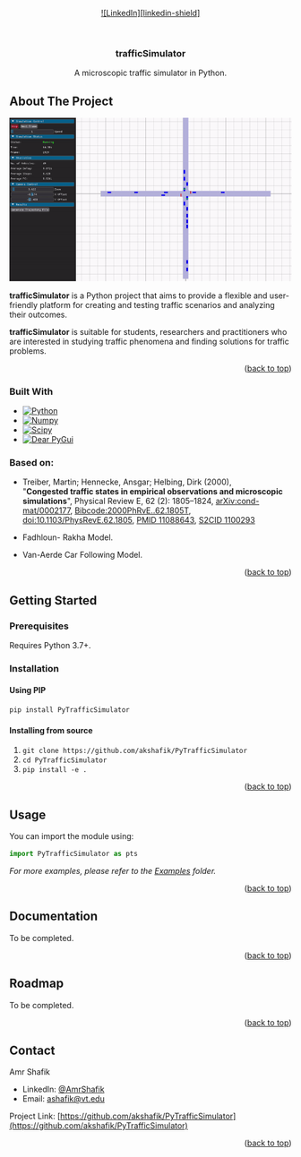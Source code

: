 <!-- Improved compatibility of back to top link: See: https://github.com/othneildrew/Best-README-Template/pull/73 -->
<a name="readme-top"></a>

<!-- PROJECT SHIELDS -->
<!--
*** I'm using markdown "reference style" links for readability.
*** Reference links are enclosed in brackets [ ] instead of parentheses ( ).
*** See the bottom of this document for the declaration of the reference variables
*** for contributors-url, forks-url, etc. This is an optional, concise syntax you may use.
*** https://www.markdownguide.org/basic-syntax/#reference-style-links
-->

<div align="center">

<!-- [![Contributors][contributors-shield]][contributors-url]
[![Forks][forks-shield]][forks-url]
[![Stargazers][stars-shield]][stars-url]
[![Issues][issues-shield]][issues-url]
[![MIT License][license-shield]][license-url] -->
[![LinkedIn][linkedin-shield]][linkedin-url]

</div>


<!-- PROJECT LOGO -->
<br />
<div align="center">
  <h3 align="center">trafficSimulator</h3>

  <p align="center">
    A microscopic traffic simulator in Python.
  </p>
</div>



<!-- ABOUT THE PROJECT -->
## About The Project

[![trafficSimulator screenshot][product-screenshot]](https://example.com)

**trafficSimulator** is a Python project that aims to provide a flexible and user-friendly platform for creating and testing traffic scenarios and analyzing their outcomes.

**trafficSimulator** is suitable for students, researchers and practitioners who are interested in studying traffic phenomena and finding solutions for traffic problems.

<!-- To learn more about how the project was created check out this [article](https://towardsdatascience.com/simulating-traffic-flow-in-python-ee1eab4dd20f) on Medium. -->

<p align="right">(<a href="#readme-top">back to top</a>)</p>



### Built With

* [![Python][Python]][Python-url]
* [![Numpy][Numpy]][Numpy-url]
* [![Scipy][Scipy]][Scipy-url]
* [![Dear PyGui][DearPyGui]][DearPyGui-url]

### Based on:
* Treiber, Martin; Hennecke, Ansgar; Helbing, Dirk (2000),<br>"**Congested traffic states in empirical observations and microscopic simulations**", Physical Review E, 62 (2): 1805–1824, [arXiv:cond-mat/0002177](https://arxiv.org/abs/cond-mat/0002177), [Bibcode:2000PhRvE..62.1805T](https://ui.adsabs.harvard.edu/abs/2000PhRvE..62.1805T), [doi:10.1103/PhysRevE.62.1805](https://doi.org/10.1103%2FPhysRevE.62.1805), [PMID 11088643](https://pubmed.ncbi.nlm.nih.gov/11088643), [S2CID 1100293](https://api.semanticscholar.org/CorpusID:1100293)

* Fadhloun- Rakha Model.

* Van-Aerde Car Following Model.

<p align="right">(<a href="#readme-top">back to top</a>)</p>



<!-- GETTING STARTED -->
## Getting Started

### Prerequisites

Requires Python 3.7+.

### Installation

#### Using PIP
```sh
pip install PyTrafficSimulator
```

#### Installing from source
1. `git clone https://github.com/akshafik/PyTrafficSimulator`
2. `cd PyTrafficSimulator`
3. `pip install -e .`

<p align="right">(<a href="#readme-top">back to top</a>)</p>



<!-- USAGE EXAMPLES -->
## Usage

You can import the module using:
```python
import PyTrafficSimulator as pts
```

_For more examples, please refer to the [Examples](https://github.com/akshafik/PyTrafficSimulator/tree/main/examples) folder._

<p align="right">(<a href="#readme-top">back to top</a>)</p>

<!-- DOCUMENTATION -->
## Documentation

To be completed.

<p align="right">(<a href="#readme-top">back to top</a>)</p>

<!-- ROADMAP -->
## Roadmap

To be completed.

<p align="right">(<a href="#readme-top">back to top</a>)</p>




<!-- LICENSE
## License

Distributed under the MIT License. See [`LICENSE`](https://github.com/PyTrafficSimulator/LICENSE) for more information.

<p align="right">(<a href="#readme-top">back to top</a>)</p> -->



<!-- CONTACT -->
## Contact

Amr Shafik
* LinkedIn: [@AmrShafik][linkedin-url]
* Email: ashafik@vt.edu

Project Link: [https://github.com/akshafik/PyTrafficSimulator](https://github.com/akshafik/PyTrafficSimulator)

<p align="right">(<a href="#readme-top">back to top</a>)</p>


<!-- MARKDOWN LINKS & IMAGES -->
[linkedin-url]: https://www.linkedin.com/in/amr-shafik-638b325b/
[product-screenshot]: images/screenshot-1.gif

[Python]: https://img.shields.io/badge/python-306998?style=for-the-badge&logo=python&logoColor=white
[Python-url]: https://www.python.org/

[Numpy]: https://img.shields.io/badge/numpy-4b73c9?style=for-the-badge&logo=numpy&logoColor=white
[Numpy-url]: https://numpy.org/

[Scipy]: https://img.shields.io/badge/scipy-0054a6?style=for-the-badge&logo=scipy&logoColor=white
[Scipy-url]: https://scipy.org/

[DearPyGui]: https://img.shields.io/badge/DearPyGUI-306998?style=for-the-badge
[DearPyGui-url]: https://github.com/hoffstadt/DearPyGui
